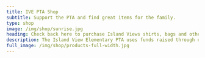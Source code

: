 ```yaml
---
title: IVE PTA Shop
subtitle: Support the PTA and find great items for the family.
type: shop
image: /img/shop/sunrise.jpg
heading: Check back here to purchase Island Views shirts, bags and other spirit wear!
description: The Island View Elementary PTA uses funds raised through online sales here to provide resources and activities for the Students and Teachers of IVE.
full_image: /img/shop/products-full-width.jpg
---
```

